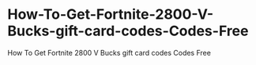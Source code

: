 # How-To-Get-Fortnite-2800-V-Bucks-gift-card-codes-Codes-Free
How To Get Fortnite 2800 V Bucks gift card codes Codes Free
